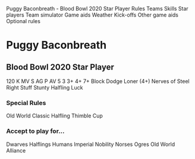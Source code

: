 ﻿
Puggy Baconbreath - Blood Bowl 2020 Star Player
Rules
Teams
Skills
Star players
Team simulator
Game aids
Weather
Kick-offs
Other game aids
Optional rules
# Puggy Baconbreath
## Blood Bowl 2020 Star Player
120 K
MV
S
AG
P
AV
5
3
3+
4+
7+
Block
Dodge
Loner (4+)
Nerves of Steel
Right Stuff
Stunty
Halfling Luck
### Special Rules
Old World Classic
Halfling Thimble Cup
### Accept to play for...
Dwarves
Halflings
Humans
Imperial Nobility
Norses
Ogres
Old World Alliance
